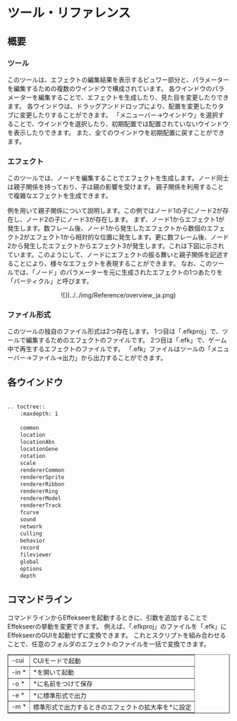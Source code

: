 ﻿# ツール・リファレンス

## 概要

### ツール

このツールは、エフェクトの編集結果を表示するビュワー部分と、パラメーターを編集するための複数のウインドウで構成されています。 各ウインドウのパラメーターを編集することで、エフェクトを生成したり、見た目を変更したりできます。 各ウインドウは、ドラッグアンドドロップにより、配置を変更したりタブに変更したりすることができます。 「メニューバー->ウインドウ」を選択することで、ウインドウを選択したり、初期配置では配置されていないウインドウを表示したりできます。 また、全てのウインドウを初期配置に戻すことができます。

### エフェクト

このツールでは、ノードを編集することでエフェクトを生成します。ノード同士は親子関係を持っており、子は親の影響を受けます。 親子関係を利用することで複雑なエフェクトを生成できます。

例を用いて親子関係について説明します。この例ではノード1の子にノード2が存在し、ノード2の子にノード3が存在します。 まず、ノード1からエフェクト1が発生します。数フレーム後、ノード1から発生したエフェクトから数個のエフェクト2がエフェクト1から相対的な位置に発生します。更に数フレーム後、ノード2から発生したエフェクトからエフェクト3が発生します。これは下図に示されています。このようにして、ノードにエフェクトの振る舞いと親子関係を記述することにより、様々なエフェクトを表現することができます。 なお、このツールでは、「ノード」のパラメーターを元に生成されたエフェクトの1つあたりを「パーティクル」と呼びます。

<div align="center">![](../../img/Reference/overview_ja.png)</div>

### ファイル形式

このツールの独自のファイル形式は2つ存在します。 1つ目は「.efkproj」で、ツールで編集するためのエフェクトのファイルです。 2つ目は「.efk」で、ゲーム中で再生するエフェクトのファイルです。 「.efk」ファイルはツールの「メニューバー->ファイル->出力」から出力することができます。

## 各ウインドウ

```eval_rst

.. toctree::
    :maxdepth: 1

    common
    location
    locationAbs
    locationGene
    rotation
    scale
    rendererCommon
    rendererSprite
    rendererRibbon
    rendererRing
    rendererModel
    rendererTrack
    fcurve
    sound
    network
    culling
    behavior
    record
    fileviewer
    global
    options
    depth
```

## コマンドライン

コマンドラインからEffekseerを起動するときに、引数を追加することでEffekseerの挙動を変更できます。 例えば、「.efkproj」のファイルを「.efk」にEffekseerのGUIを起動せずに変換できます。 これとスクリプトを組み合わせることで、任意のフォルダのエフェクトのファイルを一括で変換できます。

<table border="1">

<tbody>

<tr>

<td nowrap="">-cui</td>

<td>CUIモードで起動</td>

</tr>

<tr>

<td nowrap="">-in *</td>

<td>*を開いて起動</td>

</tr>

<tr>

<td nowrap="">-o *</td>

<td>*に名前をつけて保存</td>

</tr>

<tr>

<td nowrap="">-e *</td>

<td>*に標準形式で出力</td>

</tr>

<tr>

<td nowrap="">-m *</td>

<td>標準形式で出力するときのエフェクトの拡大率を*に設定</td>

</tr>

</tbody>

</table>

